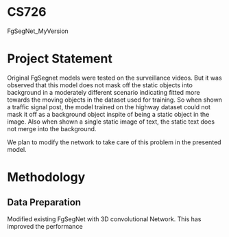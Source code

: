 # CS726
FgSegNet_MyVersion

# Project Statement
Original FgSegnet models were tested on the surveillance videos. But it was observed that this model does not mask off the static objects into background in a moderately different scenario indicating fitted more towards the moving objects in the dataset used for training. So when shown a traffic signal post, the model trained on the highway dataset could not mask it off as a background object inspite of being a static object in the image. Also when shown a single static image of text, the static text does not merge into the background.

We plan to modify the network to take care of this problem in the presented model.

# Methodology
## Data Preparation
Modified existing FgSegNet with 3D convolutional Network. This has improved the performance 
